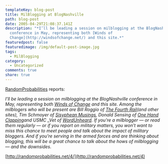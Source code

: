 ```yaml
---
templateKey: blog-post
title: MilBlogging at BlogNashville
path: blog-post
date: 2005-04-29T21:08:37.141Z
description: "*I’ll be leading a session on milblogging at the BlogNashville
  conference in May, representing both [Winds of
  Change](http://windsofchange.net/) and this site.*"
featuredpost: false
featuredimage: /img/default-post-image.jpg
tags:
  - MilBlogging
category:
  - Uncategorized
comments: true
share: true
---
```

<!--StartFragment-->

[RandomProbabilities](http://randomprobabilities.net/4) reports:

*I’ll be leading a session on milblogging at the BlogNashville conference in May, representing both [Winds of Change](http://windsofchange.net/) and this site. Among the milblogers who will be present are Bill Roggio of [The Fourth Rail](http://billroggio.com/)(and other sites), Tim Schmoyer of [Sisyphean Musings](http://sisypheanmusings.blogspot.com/), Donald Sensing of [One Hand Clapping](http://www.donaldsensing.com/)and USMC _Vet of [WordUnheard](http://wordunheard.com/). If you’re a milblogger — or read them regularly — or if you report on military matters, you won’t want to miss this chance to meet people and talk about the impact of military bloggers. And if you’re serving in the armed forces and are thinking about blogging, this will be a great chance to talk about the hows of milblogging — and the downsides.*

[http://randomprobabilities.net/4/](http://randomprobabilities.net/4)

<!--EndFragment-->